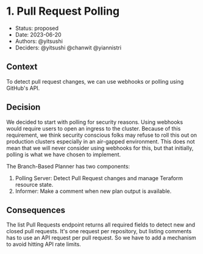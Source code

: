 # 1. Pull Request Polling

* Status: proposed
* Date: 2023-06-20 
* Authors: @yitsushi
* Deciders: @yitsushi @chanwit @yiannistri

## Context

To detect pull request changes, we can use webhooks or polling using GitHub's
API.

## Decision

We decided to start with polling for security reasons. Using webhooks would require users to
open an ingress to the cluster. Because of this requirement, we think security conscious folks may refuse to roll this out on production clusters especially in an
air-gapped environment. This does not mean that we will never consider using webhooks for this, but that initially, polling is what we have chosen to implement.

The Branch-Based Planner has two components:

1. Polling Server: Detect Pull Request changes and manage Teraform resource
   state.
2. Informer: Make a comment when new plan output is available.

## Consequences

The list Pull Requests endpoint returns all required fields to detect new and
closed pull requests. It's one request per repository, but listing comments has
to use an API request per pull request. So we have to add a mechanism to avoid
hitting API rate limits.
